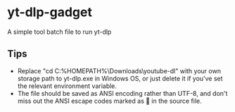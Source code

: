 # yt-dlp-gadget
A simple tool batch file to run yt-dlp

## Tips
- Replace "cd C:\%HOMEPATH%\Downloads\youtube-dl" with your own storage path to yt-dlp.exe in Windows OS, or just delete it if you've set the relevant environment variable.
- The file should be saved as ANSI encoding rather than UTF-8, and don't miss out the ANSI escape codes marked as  in the source file.
